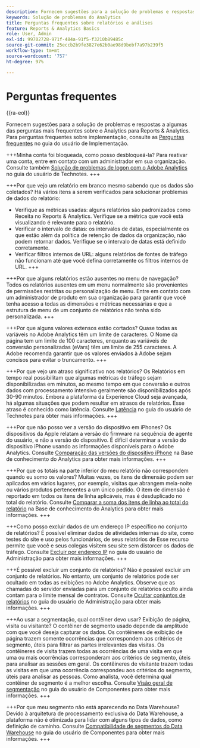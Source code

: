 ```yaml
---
description: Fornecem sugestões para a solução de problemas e respostas a algumas das perguntas mais frequentes sobre o Analytics.
keywords: Solução de problemas do Analytics
title: Perguntas frequentes sobre relatórios e análises
feature: Reports & Analytics Basics
role: User, Admin
exl-id: 99702728-971f-484a-91f5-f3210b89485c
source-git-commit: 25eccb2b9fe3827e62b0ae98d9bebf7a97b239f5
workflow-type: tm+mt
source-wordcount: '757'
ht-degree: 97%

---
```


# Perguntas frequentes

{{ra-eol}}

Fornecem sugestões para a solução de problemas e respostas a algumas das perguntas mais frequentes sobre o Analytics para Reports &amp; Analytics. Para perguntas frequentes sobre implementação, consulte as [Perguntas frequentes](/help/implement/faq.md) no guia do usuário de Implementação.

+++Minha conta foi bloqueada, como posso desbloqueá-la?
Para reativar uma conta, entre em contato com um administrador em sua organização. Consulte também [Solução de problemas de logon com o Adobe Analytics](/help/technotes/troubleshoot-login.md) no guia do usuário de Technotes.
+++

+++Por que vejo um relatório em branco mesmo sabendo que os dados são coletados?
Há vários itens a serem verificados para solucionar problemas de dados do relatório:

* Verifique as métricas usadas: alguns relatórios são padronizados como Receita no Reports &amp; Analytics. Verifique se a métrica que você está visualizando é relevante para o relatório.
* Verificar o intervalo de datas: os intervalos de datas, especialmente os que estão além da política de retenção de dados da organização, não podem retornar dados. Verifique se o intervalo de datas está definido corretamente.
* Verificar filtros internos de URL: alguns relatórios de fontes de tráfego não funcionam até que você defina corretamente os filtros internos de URL.
+++

+++Por que alguns relatórios estão ausentes no menu de navegação?
Todos os relatórios ausentes em um menu normalmente são provenientes de permissões restritas ou personalização de menu. Entre em contato com um administrador de produto em sua organização para garantir que você tenha acesso a todas as dimensões e métricas necessárias e que a estrutura de menu de um conjunto de relatórios não tenha sido personalizada.
+++

+++Por que alguns valores extensos estão cortados?
Quase todas as variáveis no Adobe Analytics têm um limite de caracteres. O Nome da página tem um limite de 100 caracteres, enquanto as variáveis de conversão personalizadas (eVars) têm um limite de 255 caracteres. A Adobe recomenda garantir que os valores enviados à Adobe sejam concisos para evitar o truncamento.
+++

+++Por que vejo um atraso significativo nos relatórios?
Os Relatórios em tempo real possibilitam que algumas métricas de tráfego sejam disponibilizadas em minutos, ao mesmo tempo em que conversão e outros dados com processamento intensivo geralmente são disponibilizados após 30-90 minutos. Embora a plataforma da Experience Cloud seja avançada, há algumas situações que podem resultar em atrasos de relatórios. Esse atraso é conhecido como latência. Consulte [Latência](/help/technotes/latency.md) no guia do usuário de Technotes para obter mais informações.
+++

+++Por que não posso ver a versão do dispositivo em iPhones?
Os dispositivos da Apple relatam a versão do firmware na sequência de agente do usuário, e não a versão do dispositivo. É difícil determinar a versão do dispositivo iPhone usando as informações disponíveis para o Adobe Analytics. Consulte [Comparação das versões do dispositivo iPhone](https://helpx.adobe.com/br/analytics/kb/comparing-iphone-device-versions.html) na Base de conhecimento do Analytics para obter mais informações.
+++

+++Por que os totais na parte inferior do meu relatório não correspondem quando eu somo os valores?
Muitas vezes, os itens de dimensão podem ser aplicados em vários lugares, por exemplo, visitas que abrangem meia-noite ou vários produtos pertencentes a um único pedido. O item de dimensão é reportado em todos os itens de linha aplicáveis, mas é desduplicado no total do relatório. Consulte [Comparar a soma dos itens de linha ao total do relatório](https://helpx.adobe.com/br/analytics/kb/sum-line-items-different-from-total.html) na Base de conhecimento do Analytics para obter mais informações.
+++

+++Como posso excluir dados de um endereço IP específico no conjunto de relatórios?
É possível eliminar dados de atividades internas do site, como testes do site e uso pelos funcionários, de seus relatórios de Esse recurso permite que você e seus colegas visitem seu site sem distorcer os dados de tráfego. Consulte [Excluir por endereço IP](/help/admin/admin/exclude-ip.md) no guia do usuário de Administração para obter mais informações.
+++

+++É possível excluir um conjunto de relatórios?
Não é possível excluir um conjunto de relatórios. No entanto, um conjunto de relatórios pode ser ocultado em todas as exibições no Adobe Analytics. Observe que as chamadas do servidor enviadas para um conjunto de relatórios oculto ainda contam para o limite mensal de contratos. Consulte [Ocultar conjuntos de relatórios](/help/admin/company/c-hide-report-suites.md) no guia do usuário de Administração para obter mais informações.
+++

+++Ao usar a segmentação, qual contêiner devo usar? Exibição de página, visita ou visitante?
O contêiner de segmento usado depende da amplitude com que você deseja capturar os dados. Os contêineres de exibição de página trazem somente ocorrências que correspondem aos critérios de segmento, úteis para filtrar as partes irrelevantes das visitas. Os contêineres de visita trazem todas as ocorrências de uma visita em que uma ou mais ocorrências corresponderam aos critérios de segmento, úteis para analisar as sessões em geral. Os contêineres de visitante trazem todas as visitas em que uma ocorrência correspondeu aos critérios do segmento, úteis para analisar as pessoas. Como analista, você determina qual contêiner de segmento é a melhor escolha. Consulte [Visão geral de segmentação](/help/components/segmentation/seg-overview.md) no guia do usuário de Componentes para obter mais informações.
+++

+++Por que meu segmento não está aparecendo no Data Warehouse?
Devido à arquitetura de processamento exclusiva do Data Warehouse, a plataforma não é otimizada para lidar com alguns tipos de dados, como definição de caminho. Consulte [Compatibilidade de segmentos do Data Warehouse](/help/components/segmentation/seg-reference/seg-compatibility.md) no guia do usuário de Componentes para obter mais informações.
+++
